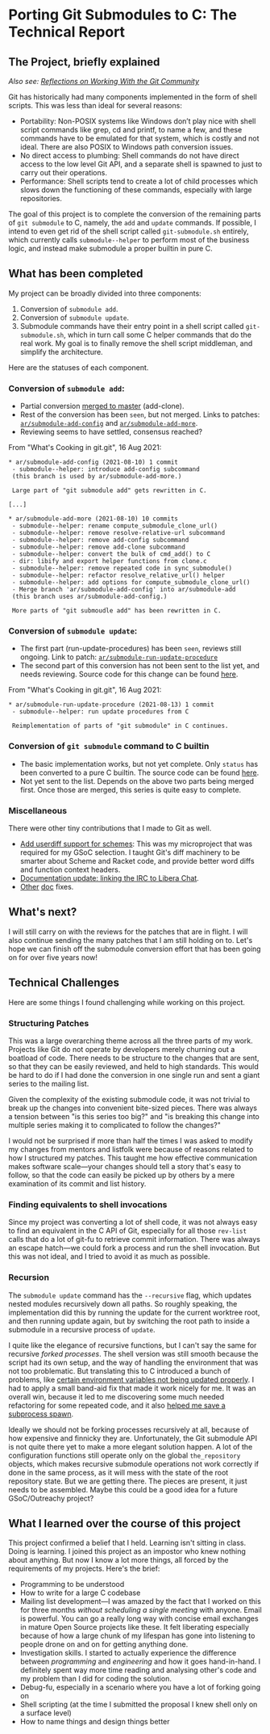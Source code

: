 # Porting Git Submodules to C: The Technical Report

## The Project, briefly explained

_Also see: [Reflections on Working With the Git Community](final-reflection)_

Git has historically had many components implemented in the form of shell scripts. This was less than ideal for several reasons:

- Portability: Non-POSIX systems like Windows don’t play nice with shell script commands like grep, cd and printf, to name a few, and these commands have to be emulated for that system, which is costly and not ideal. There are also POSIX to Windows path conversion issues.
- No direct access to plumbing: Shell commands do not have direct access to the low level Git API, and a separate shell is spawned to just to carry out their operations.
- Performance: Shell scripts tend to create a lot of child processes which slows down the functioning of these commands, especially with large repositories.

The goal of this project is to complete the conversion of the remaining parts of `git submodule` to C, namely, the `add` and `update` commands. If possible, I intend to even get rid of the shell script called `git-submodule.sh` entirely, which currently calls `submodule--helper` to perform most of the business logic, and instead make submodule a proper builtin in pure C.

## What has been completed

My project can be broadly divided into three components:
1. Conversion of `submodule add`.
1. Conversion of `submodule update`.
1. Submodule commands have their entry point in a shell script called `git-submodule.sh`, which in turn call some C helper commands that do the real work. My goal is to finally remove the shell script middleman, and simplify the architecture.

Here are the statuses of each component.

### Conversion of `submodule add`:
* Partial conversion [merged to master](https://github.com/git/git/commit/10f57e0eb9070bf00c45def2980a47eacbae8316) (add-clone).
* Rest of the conversion has been `seen`, but not merged. Links to patches: [`ar/submodule-add-config`](https://lore.kernel.org/git/20210806140431.92018-1-raykar.ath@gmail.com/) and [`ar/submodule-add-more`](https://lore.kernel.org/git/20210810114641.27188-1-raykar.ath@gmail.com/).
* Reviewing seems to have settled, consensus reached?

From "What's Cooking in git.git", 16 Aug 2021:
```
* ar/submodule-add-config (2021-08-10) 1 commit
 - submodule--helper: introduce add-config subcommand
 (this branch is used by ar/submodule-add-more.)

 Large part of "git submodule add" gets rewritten in C.

[...]

* ar/submodule-add-more (2021-08-10) 10 commits
 - submodule--helper: rename compute_submodule_clone_url()
 - submodule--helper: remove resolve-relative-url subcommand
 - submodule--helper: remove add-config subcommand
 - submodule--helper: remove add-clone subcommand
 - submodule--helper: convert the bulk of cmd_add() to C
 - dir: libify and export helper functions from clone.c
 - submodule--helper: remove repeated code in sync_submodule()
 - submodule--helper: refactor resolve_relative_url() helper
 - submodule--helper: add options for compute_submodule_clone_url()
 - Merge branch 'ar/submodule-add-config' into ar/submodule-add
 (this branch uses ar/submodule-add-config.)

 More parts of "git submoudle add" has been rewritten in C.
```

### Conversion of `submodule update`:
* The first part (run-update-procedures) has been `seen`, reviews still ongoing. Link to patch: [`ar/submodule-run-update-procedure`](https://lore.kernel.org/git/20210813075653.56817-1-raykar.ath@gmail.com/)
* The second part of this conversion has not been sent to the list yet, and needs reviewing. Source code for this change can be found [here](https://github.com/tfidfwastaken/git/commits/submodule-update-list-1).

From "What's Cooking in git.git", 16 Aug 2021:
```
* ar/submodule-run-update-procedure (2021-08-13) 1 commit
 - submodule--helper: run update procedures from C

 Reimplementation of parts of "git submodule" in C continues.
```

### Conversion of `git submodule` command to C builtin
* The basic implementation works, but not yet complete. Only `status` has been converted to a pure C builtin. The source code can be found [here](https://github.com/tfidfwastaken/git/commits/submodule-make-builtin-2).
* Not yet sent to the list. Depends on the above two parts being merged first. Once those are merged, this series is quite easy to complete.

### Miscellaneous

There were other tiny contributions that I made to Git as well.

- [Add userdiff support for schemes](https://lore.kernel.org/git/20210408091442.22740-1-raykar.ath@gmail.com/): This was my microproject that was required for my GSoC selection. I taught Git's diff machinery to be smarter about Scheme and Racket code, and provide better word diffs and function context headers.
- [Documentation update: linking the IRC to Libera Chat](https://lore.kernel.org/git/20210608190612.72807-1-raykar.ath@gmail.com/).
- [Other](https://github.com/git/git-scm.com/commit/b5ecccb292c3202bdf298be90a6061d9fc23b950) [doc](https://github.com/git/git.github.io/commit/bda6f861914e306e8100c046cdca95de2c977681) fixes.

## What's next?

I will still carry on with the reviews for the patches that are in flight. I will also continue sending the many patches that I am still holding on to. Let's hope we can finish off the submodule conversion effort that has been going on for over five years now!

## Technical Challenges

Here are some things I found challenging while working on this project.

### Structuring Patches

This was a large overarching theme across all the three parts of my work. Projects like Git do not operate by developers merely churning out a boatload of code. There needs to be structure to the changes that are sent, so that they can be easily reviewed, and held to high standards. This would be hard to do if I had done the conversion in one single run and sent a giant series to the mailing list.

Given the complexity of the existing submodule code, it was not trivial to break up the changes into convenient bite-sized pieces. There was always a tension between "is this series too big?" and "is breaking this change into multiple series making it to complicated to follow the changes?"

I would not be surprised if more than half the times I was asked to modify my changes from mentors and listfolk were because of reasons related to how I structured my patches. This taught me how effective communication makes software scale—your changes should tell a story that's easy to follow, so that the code can easily be picked up by others by a mere examination of its commit and list history.

### Finding equivalents to shell invocations

Since my project was converting a lot of shell code, it was not always easy to find an equivalent in the C API of Git, especially for all those `rev-list` calls that do a lot of git-fu to retrieve commit information. There was always an escape hatch—we could fork a process and run the shell invocation. But this was not ideal, and I tried to avoid it as much as possible.

### Recursion

The `submodule update` command has the `--recursive` flag, which updates nested modules recursively down all paths. So roughly speaking, the implementation did this by running the update for the current worktree root, and then running update again, but by switching the root path to inside a submodule in a recursive process of `update`.

I quite like the elegance of recursive functions, but I can't say the same for recursive _forked processes_. The shell version was still smooth because the script had its own setup, and the way of handling the environment that was not too problematic. But translating this to C introduced a bunch of problems, like [certain environment variables not being updated properly](https://atharvaraykar.me/gitnotes/week8#path-pains). I had to apply a small band-aid fix that made it work nicely for me. It was an overall win, because it led to me discovering some much needed refactoring for some repeated code, and it also [helped me save a subprocess spawn](https://atharvaraykar.me/gitnotes/week9#passing-the-superprefix-explicitly).

Ideally we should not be forking processes recursively at all, because of how expensive and finnicky they are. Unfortunately, the Git submodule API is not quite there yet to make a more elegant solution happen. A lot of the configuration functions still operate only on the global `the_repository` objects, which makes recursive submodule operations not work correctly if done in the same process, as it will mess with the state of the root repository state. But we are getting there. The pieces are present, it just needs to be assembled. Maybe this could be a good idea for a future GSoC/Outreachy project?

## What I learned over the course of this project

This project confirmed a belief that I held. Learning isn't sitting in class. Doing is learning. I joined this project as an impostor who knew nothing about anything. But now I know a lot more things, all forced by the requirements of my projects. Here's the brief:

- Programming to be understood
- How to write for a large C codebase
- Mailing list development—I was amazed by the fact that I worked on this for three months _without scheduling a single meeting_ with anyone. Email is powerful. You can go a really long way with concise email exchanges in mature Open Source projects like these. It felt liberating especially because of how a large chunk of my lifespan has gone into listening to people drone on and on for getting anything done.
- Investigation skills. I started to actually experience the difference between _programming_ and _engineering_ and how it goes hand-in-hand. I definitely spent way more time reading and analysing other's code and my problem than I did for coding the solution.
- Debug-fu, especially in a scenario where you have a lot of forking going on
- Shell scripting (at the time I submitted the proposal I knew shell only on a surface level)
- How to name things and design things better
